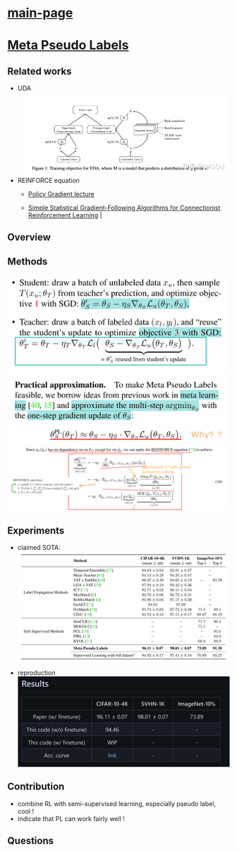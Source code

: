 # [main-page](../README.md)

# [Meta Pseudo Labels](../papers/Meta.pdf)

## Related works
* UDA
  ![](images/v2-f626d7b167cc221b0cc2d0bdbb92d3cb_r.jpg)
* REINFORCE equation
    * [Policy Gradient lecture](../papers/lec.pdf) 
      
    * [Simple Statistical Gradient-Following Algorithms for Connectionist Reinforcement Learning](../papers/Simple.pdf) | 
    
## Overview

## Methods
![](images/2021-05-13_175848.png)
![](images/2021-05-13_175815.png)
![](images/2021-05-14_213114.png)
## Experiments
* claimed SOTA:
![](images/2021-05-13_180529.png)
  
* reproduction
![](images/2021-05-13_180417.png)

## Contribution
* combine RL with semi-supervised learning, especially pseudo label, cool !
* indicate that PL can work fairly well !
## Questions

